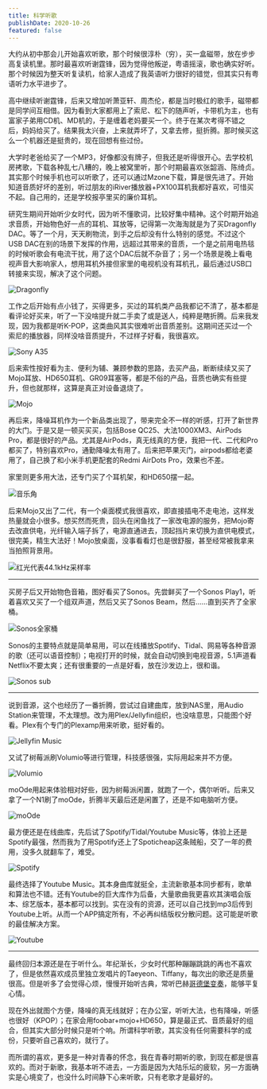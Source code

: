 ```yaml
---
title: 科学听歌
publishDate: 2020-10-26
featured: false
---
```


大约从初中那会儿开始喜欢听歌，那个时候很淳朴（穷），买一盒磁带，放在步步高复读机里。那时最喜欢听谢霆锋，因为觉得他叛逆，粤语摇滚，歌也确实好听。那个时候因为整天听复读机，给家人造成了我英语听力很好的错觉，但其实只有粤语听力水平进步了。

高中继续听谢霆锋，后来又增加听萧亚轩、周杰伦，都是当时极红的歌手，磁带都是同学间互相借。因为看到大家都用上了索尼、松下的随声听，卡带机为主，也有富家子弟用CD机、MD机的，于是缠着老妈要买一个。终于在某次考得不错之后，妈妈给买了。结果我太兴奋，上来就弄坏了，又拿去修，挺折腾。那时候买这么一个机器还是挺贵的，现在回想有些过份。

大学时老爸给买了一个MP3，好像都没有牌子，但我还是听得很开心。去学校机房拷歌，下载各种乱七八糟的，晚上被窝里听，那个时期最喜欢张韶涵、陈绮贞。其实那个时候手机也可以听歌了，还可以通过Mzone下载，算是很先进了。开始知道音质好坏的差别，听过朋友的iRiver播放器+PX100耳机我都好喜欢，可惜买不起。自己用的，还是学校报亭里买的廉价耳机。

研究生期间开始听少女时代，因为听不懂歌词，比较好集中精神。这个时期开始追求音质，开始物色好一点的耳机、耳放等，记得第一次海淘就是为了买Dragonfly DAC。等了一个月，天天刷物流，到手之后却没有什么特别的感觉。不过这个USB DAC在别的场景下发挥的作用，远超过其带来的音质，一个是之前用电热毯的时候听歌会有电流干扰，用了这个DAC后就不杂音了；另一个场景是晚上看电视声音大影响家人，想用耳机外接但家里的电视机没有耳机孔，最后通过USB口转接来实现，解决了这个问题。

![Dragonfly](https://pub-d5bcaa1465694f2b84727665eeded50e.r2.dev/network-asset-394a6f3270849510184b7b8834d9543b-20230912223345-kwzrsx9-20250104231339-qhmgnk0.jpg)

工作之后开始有点小钱了，买得更多，买过的耳机类产品我都记不清了，基本都是看评论好买来，听了一下没啥提升就二手卖了或是送人，纯粹是瞎折腾。后来我发现，因为我都是听K-POP，这类曲风其实很难听出音质差别。这期间还买过一个索尼的播放器，同样没啥音质提升，不过样子好看，我很喜欢。

![Sony A35](https://pub-d5bcaa1465694f2b84727665eeded50e.r2.dev/network-asset-4c3bf5f1290dac01db825f289466070a-20230912223345-u92gl4i-20250104231339-uhccu37.jpg)

后来索性按好看为主、便利为辅、兼顾参数的思路，去买产品，断断续续又买了Mojo耳放、HD650耳机、GR09耳塞等，都是不俗的产品，音质也确实有些提升，但也就那样，这算是真正对设备退烧了。

![Mojo](https://pub-d5bcaa1465694f2b84727665eeded50e.r2.dev/network-asset-aa7dee70d565be45949f3ccaff641dd8-20230912223345-zwjlzjy-20250104231339-hnwcxjd.png)

再后来，降噪耳机作为一个新品类出现了，带来完全不一样的听感，打开了新世界的大门。于是又是一顿买买买，包括Bose QC25、大法1000XM3、AirPods Pro，都是很好的产品。尤其是AirPods，真无线真的方便，我把一代、二代和Pro都买了，特别喜欢Pro，通勤降噪太有用了。后来把苹果灭门，airpods都给老婆用了，自己换了和小米手机更配套的Redmi AirDots Pro，效果也不差。

家里则更多用大法，还专门买了个耳机架，和HD650摆一起。

![音乐角](https://pub-d5bcaa1465694f2b84727665eeded50e.r2.dev/network-asset-0eeed65873e1cdc38485987909a9e5f9-20230912223345-5wfgbho-20250104231339-xk7pgw4.jpg)

后来Mojo又出了二代，有一个桌面模式我很喜欢，即直接插电不走电池，这样发热量就会小很多。想买然而死贵，回头在闲鱼找了一家改电源的服务，把Mojo寄去改直供电，光纤输入端子拆了，电源直通进去，顶起挡片来切换为直供电模式，很完美，精生大法好！Mojo放桌面，没事看看灯也是很舒服，甚至经常被我拿来当拍照背景用。

![红光代表44.1kHz采样率](https://pub-d5bcaa1465694f2b84727665eeded50e.r2.dev/network-asset-IMG_20220303_213932-20230912223345-y2c5cek-20250104231339-8aol3gk.jpg)

---

买房子后又开始物色音箱，图好看买了Sonos。先尝鲜买了一个Sonos Play1，听着喜欢又买了一个组双声道，然后又买了Sonos Beam，然后……直到买齐了全家桶。

![Sonos全家桶](https://pub-d5bcaa1465694f2b84727665eeded50e.r2.dev/network-asset-eed8a7627ee81148ebc7d806d8f44e51-20230912223345-vhy4wo6-20250104231339-4a51rlc.jpg)

Sonos的主要特点就是简单易用，可以在线播放Spotify、Tidal、网易等各种音源的歌（还可以语音控制）；电视打开的时候，就会自动切换到电视音源，5.1声道看Netflix不要太爽；还有很重要的一点是好看，放在沙发边上，很和谐。

![Sonos sub](https://pub-d5bcaa1465694f2b84727665eeded50e.r2.dev/network-asset-19a3fd03b60b4957a745b2d567e6fab3-20230912223345-2gpb71e-20250104231339-kp4epgv.jpg)

---

说到音源，这个也经历了一番折腾，尝试过自建曲库，放到NAS里，用Audio Station来管理，不太理想。改为用Plex/Jellyfin组织，也没啥意思，只能图个好看。Plex有个专门的Plexamp用来听歌，挺好看的。

![Jellyfin Music](https://pub-d5bcaa1465694f2b84727665eeded50e.r2.dev/network-asset-28804cec72788887a4c160b18caf55ed-20230912223345-919v2ia-20250104231339-7wnbq0k.jpg)

又试了树莓派刷Volumio等进行管理，科技感很强，实际用起来并不方便。

![Volumio](https://pub-d5bcaa1465694f2b84727665eeded50e.r2.dev/network-asset-6e8c1be14b43f379236435b45fc72644-20230912223345-hczljj4-20250104231339-xqgjhox.jpg)

moOde用起来体验相对好些，因为树莓派闲置，就跑了一个，偶尔听听。后来又拿了一个N1刷了moOde，折腾半天最后还是闲置了，还是不如电脑听方便。

![moOde](https://pub-d5bcaa1465694f2b84727665eeded50e.r2.dev/network-asset-ce0303414363a077ba437fe973e78aad-20230912223345-tuwe6co-20250104231339-vgr2dgt.png)

最方便还是在线曲库，先后试了Spotify/Tidal/Youtube Music等，体验上还是Spotify最强，然而我为了用Spotify还上了Spoticheap这条贼船，交了一年的费用，没多久就翻车了，难受。

![Spotify](https://pub-d5bcaa1465694f2b84727665eeded50e.r2.dev/network-asset-27bf198de8f2ca077c124706152ff91e-20230912223345-s84r5g4-20250104231339-pcobwuu.png)

最终选择了Youtube Music。其本身曲库就挺全，主流新歌基本同步都有，歌单和算法也不错。还有Youtube的巨大库作为后备，大量歌曲我更喜欢其演唱会版本、综艺版本，基本都可以找到。实在没有的资源，还可以自己找到mp3后传到Youtube上听。从而一个APP搞定所有，不必再纠结版权分散问题。这可能是听歌的最佳解决方案。

![Youtube](https://pub-d5bcaa1465694f2b84727665eeded50e.r2.dev/network-asset-14f363f4b04521f64f61072d0f8f0808-20230912223345-bnpu07a-20250104231339-y7kb3dq.png)

---

最终回归本源还是在于听什么。年纪渐长，少女时代那种蹦蹦跳跳的再也不喜欢了，但是依然喜欢成员里独立发唱片的Taeyeon、Tiffany，每次出的歌还是质量很高。但是听多了会觉得心烦，慢慢开始听古典，常听巴赫[哥德堡变奏](https://open.spotify.com/album/1aCpHSQE5ghxibsQ5gkBe0)，能够平复心情。

现在外出就图个方便，降噪的真无线就好；在办公室，听听大法，也有降噪，听感也很好（KPOP）；在家会用foobar+mojo+HD650，算是最正式、音质最好的组合，但其实大部分时候只是听个响。所谓科学听歌，其实没有任何需要科学的成份，只要听自己喜欢的，就行了。

而所谓的喜欢，更多是一种对青春的怀念，我在青春时期听的歌，到现在都是很喜欢的。而对于新歌，我基本听不进去，一方面是因为大陆乐坛的疲软，另一方面确实是心境变了，也没什么时间静下心来听歌，只有老歌才是最好的。
